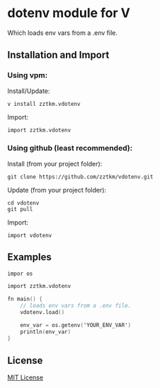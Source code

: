 # dotenv module for V

Which loads env vars from a .env file.


## Installation and Import

### Using vpm:

Install/Update:
```
v install zztkm.vdotenv
```

Import:
```v
import zztkm.vdotenv
```

### Using github (least recommended):

Install (from your project folder):
```
git clone https://github.com/zztkm/vdotenv.git
```

Update (from your project folder):
```
cd vdotenv
git pull
```

Import:
```
import vdotenv
```

## Examples

```v
impor os

import zztkm.vdotenv

fn main() {
    // loads env vars from a .env file.
    vdotenv.load()

    env_var = os.getenv('YOUR_ENV_VAR')
    println(env_var)
}
```

## License

[MIT License](LICENSE.txt)